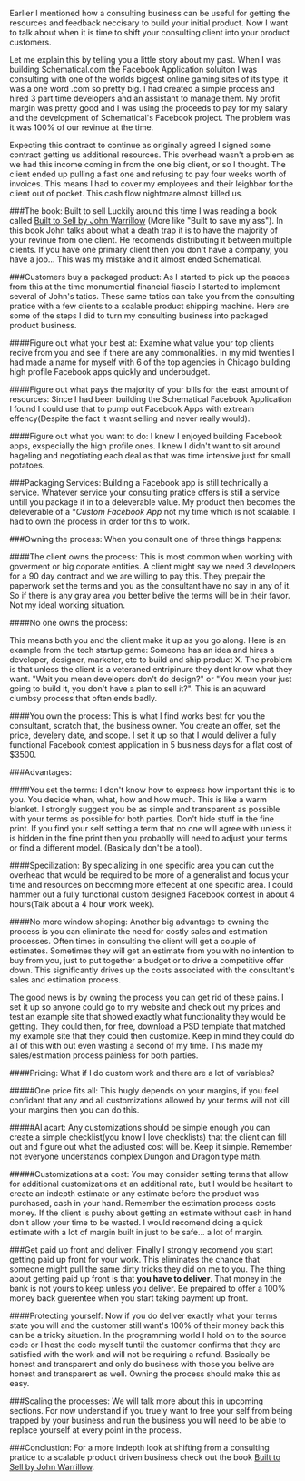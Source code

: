 Earlier I mentioned how a consulting business can be useful for getting the resources and feedback neccisary to build your initial product. Now I want to talk about when it is time to shift your consulting client into your product customers.

Let me explain this by telling you a little story about my past. When I was building Schematical.com the Facebook Application soluiton I was consulting with one of the worlds biggest online gaming sites of its type, it was a one word .com so pretty big. I had created a simple process and hired 3 part time developers and an assistant to manage them. My profit margin was pretty good and I was using the proceeds to pay for my salary and the development of Schematical's Facebook project. The problem was it was 100% of our revinue at the time. 

Expecting this contract to continue as originally agreed I signed some contract getting us additional resources. This overhead wasn't a problem as we had this income coming in from the one big client, or so I thought. The client ended up pulling a fast one and refusing to pay four weeks worth of invoices. This means I had to cover my employees and their leighbor for the client out of pocket. This cash flow nightmare almost killed us. 

###The book: Built to sell
Luckily around this time I was reading a book called [Built to Sell by John Warrillow](http://www.amazon.com/gp/product/1591845823/ref=as_li_tl?ie=UTF8&camp=1789&creative=390957&creativeASIN=1591845823&linkCode=as2&tag=ride2shootcom-20&linkId=M6RYISBRX5W4GOTI) (More like "Built to save my ass"). In this book John talks about what a death trap it is to have the majority of your revinue from one client. He recomends distributing it between multiple clients. If you have one primary client then you don't have a company, you have a job... This was my mistake and it almost ended Schematical.

###Customers buy a packaged product:
As I started to pick up the peaces from this at the time monumential financial fiascio I started to implement several of John's tatics. These same tatics can take you from the consulting pratice with a few clients to a scalable product shipping machine. Here are some of the steps I did to turn my consulting business into packaged product business.

####Figure out what your best at:
Examine what value your top clients recive from you and see if there are any commonalities. In my mid twenties I had made a name for myself with 6 of the top agencies in Chicago building high profile Facebook apps quickly and underbudget.

####Figure out what pays the majority of your bills for the least amount of resources:
Since I had been building the Schematical Facebook Application I found I could use that to pump out Facebook Apps with extream effency(Despite the fact it wasnt selling and never really would). 

####Figure out what you want to do:
I knew I enjoyed building Facebook apps, exspecially the high profile ones. I knew I didn't want to sit around hageling and negotiating each deal as that was time intensive just for small potatoes.

###Packaging Services:
Building a Facebook app is still technically a service. Whatever service your consulting pratice offers is still a service untill you package it in to a deleverable value. My product then becomes the deleverable of a **Custom Facebook App* not my time which is not scalable. I had to own the process in order for this to work.

###Owning the process:
When you consult one of three things happens:

####The client owns the process:
This is most common when working with goverment or big coporate entities. A client might say we need 3 developers for a 90 day contract and we are willing to pay this. They prepair the paperwork set the terms and you as the consultant have no say in any of it. So if there is any gray area you better belive the terms will be in their favor. Not my ideal working situation.


####No one owns the process:

This means both you and the client make it up as you go along. Here is an example from the tech startup game: Someone has an idea and hires a developer, designer, marketer, etc to build and ship product X. The problem is that unless the client is a veteraned entripinure they dont know what they want. "Wait you mean developers don't do design?" or "You mean your just going to build it, you don't have a plan to sell it?". This is an aquward clumbsy process that often ends badly.

####You own the process:
This is what I find works best for you the consultant, scratch that, the business owner. You create an offer, set the price, develery date, and scope. I set it up so that I would deliver a fully functional Facebook contest application in 5 business days for a flat cost of $3500. 

###Advantages:

####You set the terms:
I don't know how to express how important this is to you. You decide when, what, how and how much. This is like a warm blanket. I strongly suggest you be as simple and transparent as possible with your terms as possible for both parties. Don't hide stuff in the fine print. If you find your self setting a term that no one will agree with unless it is hidden in the fine print then you probablly will need to adjust your terms or find a different model. (Basically don't be a tool).

####Specilization:
By specializing in one specific area you can cut the overhead that would be required to be more of a generalist and focus your time and resources on becoming more effecent at one specific area. I could hammer out a fully functional custom designed Facebook contest in about 4 hours(Talk about a 4 hour work week).

####No more window shoping:
Another big advantage to owning the process is you can eliminate the need for costly sales and estimation processes. Often times in consulting the client will get a couple of estimates. Sometimes they will get an estimate from you with no intention to buy from you, just to put together a budget or to drive a competitive offer down. This significantly drives up the costs associated with the consultant's sales and estimation process. 

The good news is by owning the process you can get rid of these pains. I set it up so anyone could go to my website and check out my prices and test an example site that showed exactly what functionality they would be getting. They could then, for free, download a PSD template that matched my example site that they could then customize. Keep in mind they could do all of this with out even wasting a second of my time. This made my sales/estimation process painless for both parties.

####Pricing:
What if I do custom work and there are a lot of variables? 

#####One price fits all:
This hugly depends on your margins, if you feel confidant that any and all customizations allowed by your terms will not kill your margins then you can do this. 

#####Al acart:
Any customizations should be simple enough you can create a simple checklist(you know I love checklists) that the client can fill out and figure out what the adjusted cost will be. Keep it simple. Remember not everyone understands complex Dungon and Dragon type math.


#####Customizations at a cost:
You may consider setting terms that allow for additional customizations at an additional rate, but I would be hesitant to create an indepth estimate or any estimate before the product was purchased, cash in your hand. Remember the estimation process costs money. If the client is  pushy about getting an estimate without cash in hand don't allow your time to be wasted. I would recomend doing a quick estimate with a lot of margin built in just to be safe... a lot of margin.

###Get paid up front and deliver:
Finally I strongly recomend you start getting paid up front for your work. This eliminates the chance that someone might pull the same dirty tricks they did on me to you. The thing about getting paid up front is that **you have to deliver**. That money in the bank is not yours to keep unless you deliver. Be prepaired to offer a 100% money back guerentee when you start taking payment up front.

####Protecting yourself:
Now if you do deliver exactly what your terms state you will and the customer still want's 100% of their money back this can be a tricky situation. In the programming world I hold on to the source code or I host the code myself tuntil the customer confirms that they are satisfied with the work and will not be requiring a refund. Basically be honest and transparent and only do business with those you belive are honest and transparent as well. Owning the process should make this as easy.

###Scaling the processes:
We will talk more about this in upcoming sections. For now understand if you truely want to free your self from being trapped by your business and run the business you will need to be able to replace yourself at every point in the process. 

###Conclustion:
For a more indepth look at shifting from a consulting pratice to a scalable product driven business check out the book [Built to Sell by John Warrillow](http://www.amazon.com/gp/product/1591845823/ref=as_li_tl?ie=UTF8&camp=1789&creative=390957&creativeASIN=1591845823&linkCode=as2&tag=ride2shootcom-20&linkId=M6RYISBRX5W4GOTI).

